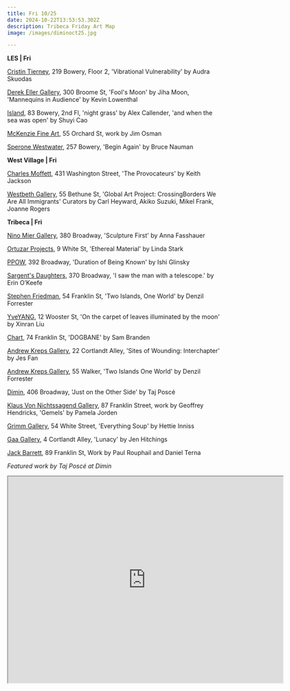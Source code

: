 ```yaml
---
title: Fri 10/25
date: 2024-10-22T13:53:53.302Z
description: Tribeca Friday Art Map
image: /images/diminoct25.jpg

---
```

 **LES | Fri**

[Cristin Tierney](https://www.cristintierney.com/exhibitions/97-audra-skuodas-vibrational-vulnerability/works/), 219 Bowery, Floor 2, 'Vibrational Vulnerability' by Audra Skuodas

[Derek Eller Gallery](https://www.derekeller.com/), 300 Broome St, 'Fool's Moon' by Jiha Moon, 'Mannequins in Audience' by Kevin Lowenthal

[Island](https://island83.gallery/exhibitions), 83 Bowery, 2nd Fl, 'night grass' by Alex Callender, 'and when the sea was open' by Shuyi Cao

[McKenzie Fine Art](http://www.mckenziefineart.com/), 55 Orchard St, work by Jim Osman

[Sperone Westwater](https://www.speronewestwater.com/exhibitions/bruce-nauman18), 257 Bowery, 'Begin Again' by Bruce Nauman

**W﻿est Village | Fri**

[Charles Moffett](https://charlesmoffett.com/exhibitions/93-keith-jackson-the-provocateurs/), 431 Washington Street, 'The Provocateurs' by Keith Jackson

[Westbeth Gallery](https://westbeth.org/event/global-art-project-presents-crossing-borders-we-are-all-immigrants/), 55 Bethune St, 'Global Art Project: CrossingBorders We Are All Immigrants' Curators by Carl Heyward, Akiko Suzuki, Mikel Frank, Joanne Rogers

**T﻿ribeca | Fri** 

[Nino Mier Gallery](https://www.miergallery.com/exhibitions/anna-fasshauer2), 380 Broadway, 'Sculpture First' by Anna Fasshauer

[Ortuzar Projects](https://www.ortuzarprojects.com/exhibitions/linda-stark), 9 White St, 'Ethereal Material' by Linda Stark

[P﻿POW](https://www.ppowgallery.com/exhibitions/ishi-glinsky2), 392 Broadway, 'Duration of Being Known' by Ishi Glinsky

[Sargent's Daughters](https://www.sargentsdaughters.com/erin-okeefe-i-saw-the-man-with-a-telescope), 370 Broadway, 'I saw the man with a telescope.' by Erin O’Keefe

[Stephen Friedman](https://www.stephenfriedman.com/), 54 Franklin St, 'Two Islands, One World' by Denzil Forrester

[YveYANG](http://yveyang.com/), 12 Wooster St, 'On the carpet of leaves illuminated by the moon' by Xinran Liu

[C﻿hart](https://chart-gallery.com/exhibitions/63-sam-branden-dogbane/), 74 Franklin St, 'DOGBANE' by Sam Branden

[Andrew Kreps Gallery](http://www.andrewkreps.com/exhibitions/jes-fan3), 22 Cortlandt Alley, 'Sites of Wounding: Interchapter' by Jes Fan

[Andrew Kreps Gallery](http://www.andrewkreps.com/exhibitions/denzil-forrester), 55 Walker, 'Two Islands One World' by Denzil Forrester

[D﻿imin](https://www.dimin.nyc/exhibitions/23-taj-posce-just-on-the-other-side/press_release_text/), 406 Broadway, 'Just on the Other Side' by Taj Poscé

[Klaus Von Nichtssagend Gallery](https://klausgallery.com/), 87 Franklin Street, work by Geoffrey Hendricks, 'Gemels' by Pamela Jorden

[Grimm Gallery](https://grimmgallery.com/exhibitions/299-hettie-inniss-everything-soup/), 54 White Street, 'Everything Soup' by Hettie Inniss

[Gaa Gallery](https://www.gaa-gallery.com/), 4 Cortlandt Alley, 'Lunacy' by Jen Hitchings

[Jack Barrett](https://www.jackbarrettgallery.com/exhibitions), 89 Franklin St, Work by Paul Rouphail and Daniel Terna

*F﻿eatured work by Taj Poscé at Dimin*

<iframe src="https://www.google.com/maps/d/u/1/embed?mid=16Zup9kdU4KcWWbToaAkAm2H4ws6XLnQ&ehbc=2E312F" width="640" height="480"></iframe>